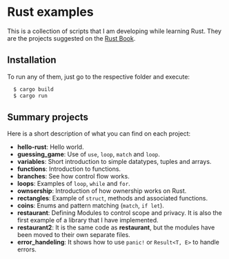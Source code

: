 # Rust examples

This is a collection of scripts that I am developing while learning Rust.
They are the projects suggested on the [Rust Book](https://doc.rust-lang.org/book/).

## Installation

To run any of them, just go to the respective folder and execute:

```sh
  $ cargo build
  $ cargo run
```

## Summary projects

Here is a short description of what you can find on each project:

* **hello-rust**: Hello world.
* **guessing_game**: Use of `use`, `loop`, `match` and `loop`.
* **variables**: Short introduction to simple datatypes, tuples and arrays.
* **functions**: Introduction to functions.
* **branches**: See how control flow works.
* **loops**: Examples of `loop`, `while` and `for`.
* **ownsership**: Introduction of how ownership works on Rust.
* **rectangles**: Example of `struct`, methods and associated functions.
* **coins**: Enums and pattern matching (`match`, `if let`).
* **restaurant**: Defining Modules to control scope and privacy. It is also
the first example of a library that I have implemented.
* **restaurant2**: It is the same code as **restaurant**, but the modules have
been moved to their own separate files.
* **error_handeling**: It shows how to use `panic!` or `Result<T, E>` to
handle errors.
